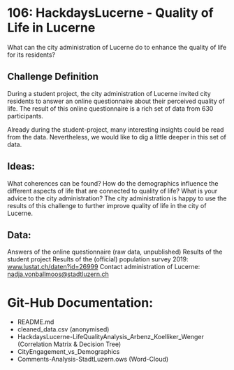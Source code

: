 # 106: HackdaysLucerne - Quality of Life in Lucerne
What can the city administration of Lucerne do to enhance the quality of life for its residents?

## Challenge Definition
During a student project, the city administration of Lucerne invited city residents to answer an online questionnaire about their perceived quality of life. The result of this online questionnaire is a rich set of data from 630 participants.

Already during the student-project, many interesting insights could be read from the data. Nevertheless, we would like to dig a little deeper in this set of data.

## Ideas:
What coherences can be found?
How do the demographics influence the different aspects of life that are connected to quality of life?
What is your advice to the city administration?
The city administration is happy to use the results of this challenge to further improve quality of life in the city of Lucerne.

## Data:

Answers of the online questionnaire (raw data, unpublished)
Results of the student project
Results of the (official) population survey 2019: www.lustat.ch/daten?id=26999
Contact administration of Lucerne: nadja.vonballmoos@stadtluzern.ch

# Git-Hub Documentation:
- README.md
- cleaned_data.csv (anonymised)
- HackdaysLucerne-LifeQualityAnalysis_Arbenz_Koelliker_Wenger (Correlation Matrix & Decision Tree)
- CityEngagement_vs_Demographics
- Comments-Analysis-StadtLuzern.ows (Word-Cloud)
